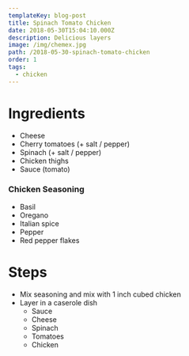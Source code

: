 ```yaml
---
templateKey: blog-post
title: Spinach Tomato Chicken
date: 2018-05-30T15:04:10.000Z
description: Delicious layers
image: /img/chemex.jpg
path: /2018-05-30-spinach-tomato-chicken
order: 1
tags:
  - chicken
---
```


# Ingredients

- Cheese
- Cherry tomatoes (+ salt / pepper)
- Spinach (+ salt / pepper)
- Chicken thighs
- Sauce (tomato)

### Chicken Seasoning

- Basil
- Oregano
- Italian spice
- Pepper
- Red pepper flakes

# Steps

- Mix seasoning and mix with 1 inch cubed chicken
- Layer in a caserole dish
  - Sauce
  - Cheese
  - Spinach
  - Tomatoes
  - Chicken
